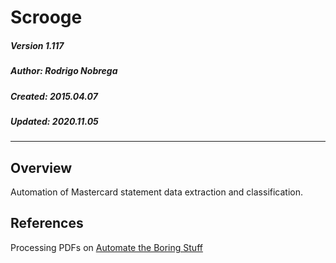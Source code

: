 # Scrooge

##### Version 1.117
##### Author: Rodrigo Nobrega
##### Created: 2015.04.07
##### Updated: 2020.11.05

---

## Overview
Automation of Mastercard statement data extraction and classification.

## References
Processing PDFs on [Automate the Boring Stuff](https://automatetheboringstuff.com/chapter13/)

